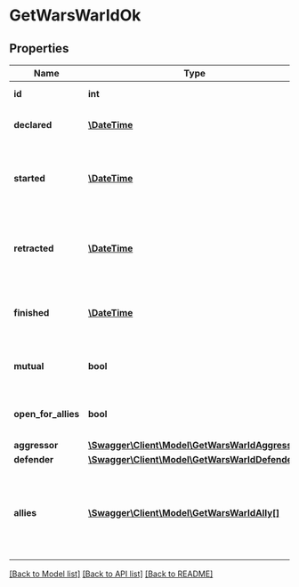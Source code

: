 # GetWarsWarIdOk

## Properties
Name | Type | Description | Notes
------------ | ------------- | ------------- | -------------
**id** | **int** | ID of the specified war | 
**declared** | [**\DateTime**](\DateTime.md) | Time that the war was declared | 
**started** | [**\DateTime**](\DateTime.md) | Time when the war started and both sides could shoot each other | [optional] 
**retracted** | [**\DateTime**](\DateTime.md) | Time the war was retracted but both sides could still shoot each other | [optional] 
**finished** | [**\DateTime**](\DateTime.md) | Time the war ended and shooting was no longer allowed | [optional] 
**mutual** | **bool** | Was the war declared mutual by both parties | 
**open_for_allies** | **bool** | Is the war currently open for allies or not | 
**aggressor** | [**\Swagger\Client\Model\GetWarsWarIdAggressor**](GetWarsWarIdAggressor.md) |  | 
**defender** | [**\Swagger\Client\Model\GetWarsWarIdDefender**](GetWarsWarIdDefender.md) |  | 
**allies** | [**\Swagger\Client\Model\GetWarsWarIdAlly[]**](GetWarsWarIdAlly.md) | allied corporations or alliances, each object contains either corporation_id or alliance_id | [optional] 

[[Back to Model list]](../README.md#documentation-for-models) [[Back to API list]](../README.md#documentation-for-api-endpoints) [[Back to README]](../README.md)



